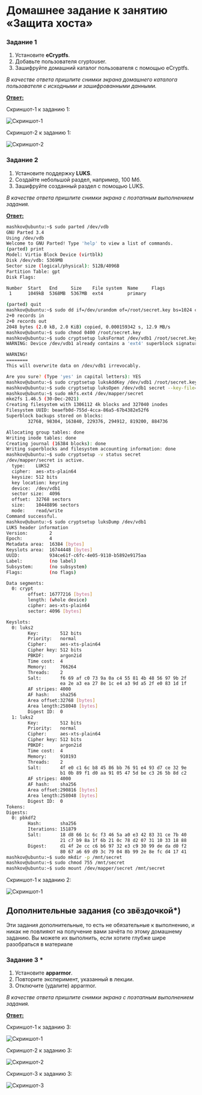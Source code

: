 # Домашнее задание к занятию  «Защита хоста»

### Задание 1

1. Установите **eCryptfs**.
2. Добавьте пользователя cryptouser.
3. Зашифруйте домашний каталог пользователя с помощью eCryptfs.


*В качестве ответа  пришлите снимки экрана домашнего каталога пользователя с исходными и зашифрованными данными.*  


<ins>**Ответ:**</ins>

Скриншот-1 к заданию 1:

![Скриншот-1](https://github.com/alex31bel/sdb-homeworks/blob/main/img/13-2-1-1.PNG)


Скриншот-2 к заданию 1:

![Скриншот-2](https://github.com/alex31bel/sdb-homeworks/blob/main/img/13-2-1-2.PNG)


### Задание 2

1. Установите поддержку **LUKS**.
2. Создайте небольшой раздел, например, 100 Мб.
3. Зашифруйте созданный раздел с помощью LUKS.

*В качестве ответа пришлите снимки экрана с поэтапным выполнением задания.*


<ins>**Ответ:**</ins>

```bash
mashkov@ubuntu:~$ sudo parted /dev/vdb
GNU Parted 3.4
Using /dev/vdb
Welcome to GNU Parted! Type 'help' to view a list of commands.
(parted) print
Model: Virtio Block Device (virtblk)
Disk /dev/vdb: 5369MB
Sector size (logical/physical): 512B/4096B
Partition Table: gpt
Disk Flags:

Number  Start   End     Size    File system  Name     Flags
 1      1049kB  5368MB  5367MB  ext4         primary

(parted) quit
mashkov@ubuntu:~$ sudo dd if=/dev/urandom of=/root/secret.key bs=1024 count=2
2+0 records in
2+0 records out
2048 bytes (2.0 kB, 2.0 KiB) copied, 0.000159342 s, 12.9 MB/s
mashkov@ubuntu:~$ sudo chmod 0400 /root/secret.key
mashkov@ubuntu:~$ sudo cryptsetup luksFormat /dev/vdb1 /root/secret.key
WARNING: Device /dev/vdb1 already contains a 'ext4' superblock signature.

WARNING!
========
This will overwrite data on /dev/vdb1 irrevocably.

Are you sure? (Type 'yes' in capital letters): YES
mashkov@ubuntu:~$ sudo cryptsetup luksAddKey /dev/vdb1 /root/secret.key --key-file=/root/secret.key
mashkov@ubuntu:~$ sudo cryptsetup luksOpen /dev/vdb1 secret --key-file=/root/secret.key
mashkov@ubuntu:~$ sudo mkfs.ext4 /dev/mapper/secret
mke2fs 1.46.5 (30-Dec-2021)
Creating filesystem with 1306112 4k blocks and 327040 inodes
Filesystem UUID: beaefb0d-755d-4cca-86a5-67b4382e52f6
Superblock backups stored on blocks:
        32768, 98304, 163840, 229376, 294912, 819200, 884736

Allocating group tables: done
Writing inode tables: done
Creating journal (16384 blocks): done
Writing superblocks and filesystem accounting information: done
mashkov@ubuntu:~$ sudo cryptsetup -v status secret
/dev/mapper/secret is active.
  type:    LUKS2
  cipher:  aes-xts-plain64
  keysize: 512 bits
  key location: keyring
  device:  /dev/vdb1
  sector size:  4096
  offset:  32768 sectors
  size:    10448896 sectors
  mode:    read/write
Command successful.
mashkov@ubuntu:~$ sudo cryptsetup luksDump /dev/vdb1
LUKS header information
Version:        2
Epoch:          4
Metadata area:  16384 [bytes]
Keyslots area:  16744448 [bytes]
UUID:           934ce61f-c6fc-4e05-9110-b5892e9175aa
Label:          (no label)
Subsystem:      (no subsystem)
Flags:          (no flags)

Data segments:
  0: crypt
        offset: 16777216 [bytes]
        length: (whole device)
        cipher: aes-xts-plain64
        sector: 4096 [bytes]

Keyslots:
  0: luks2
        Key:        512 bits
        Priority:   normal
        Cipher:     aes-xts-plain64
        Cipher key: 512 bits
        PBKDF:      argon2id
        Time cost:  4
        Memory:     766264
        Threads:    2
        Salt:       f6 69 af c0 73 9a 0a c4 55 81 4b 48 56 97 9b 2f
                    ea 2e a3 ea 27 8e 1c e4 a3 9d a5 2f e0 83 1d 1f
        AF stripes: 4000
        AF hash:    sha256
        Area offset:32768 [bytes]
        Area length:258048 [bytes]
        Digest ID:  0
  1: luks2
        Key:        512 bits
        Priority:   normal
        Cipher:     aes-xts-plain64
        Cipher key: 512 bits
        PBKDF:      argon2id
        Time cost:  4
        Memory:     910193
        Threads:    2
        Salt:       4f e0 c1 6c b8 45 86 bb 76 91 e4 93 d7 ce 32 9e
                    b1 0b 89 f1 d0 aa 91 05 47 5d be c3 26 5b 8d c2
        AF stripes: 4000
        AF hash:    sha256
        Area offset:290816 [bytes]
        Area length:258048 [bytes]
        Digest ID:  0
Tokens:
Digests:
  0: pbkdf2
        Hash:       sha256
        Iterations: 151879
        Salt:       18 d8 66 1c 6c f3 46 5a a0 e3 42 83 31 ce 7b 40
                    21 c7 b9 8a 1f 6b 21 0c 78 d2 07 31 10 33 18 88
        Digest:     d1 4f 2e cc c6 b6 97 32 e3 c9 30 99 de da d0 f2
                    80 67 a6 69 d9 3c 79 04 8b 99 2e 8e fc d4 17 41
mashkov@ubuntu:~$ sudo mkdir -p /mnt/secret
mashkov@ubuntu:~$ sudo chmod 755 /mnt/secret
mashkov@ubuntu:~$ sudo mount /dev/mapper/secret /mnt/secret
```
Скриншот-1 к заданию 2:

![Скриншот-1](https://github.com/alex31bel/sdb-homeworks/blob/main/img/13-2-2-1.PNG)


## Дополнительные задания (со звёздочкой*)

Эти задания дополнительные, то есть не обязательные к выполнению, и никак не повлияют на получение вами зачёта по этому домашнему заданию. Вы можете их выполнить, если хотите глубже шире разобраться в материале

### Задание 3 *

1. Установите **apparmor**.
2. Повторите эксперимент, указанный в лекции.
3. Отключите (удалите) apparmor.


*В качестве ответа пришлите снимки экрана с поэтапным выполнением задания.*


<ins>**Ответ:**</ins>

Скриншот-1 к заданию 3:

![Скриншот-1](https://github.com/alex31bel/sdb-homeworks/blob/main/img/13-2-3-1.PNG)


Скриншот-2 к заданию 3:

![Скриншот-2](https://github.com/alex31bel/sdb-homeworks/blob/main/img/13-2-3-2.PNG)


Скриншот-3 к заданию 3:

![Скриншот-3](https://github.com/alex31bel/sdb-homeworks/blob/main/img/13-2-3-3.PNG)